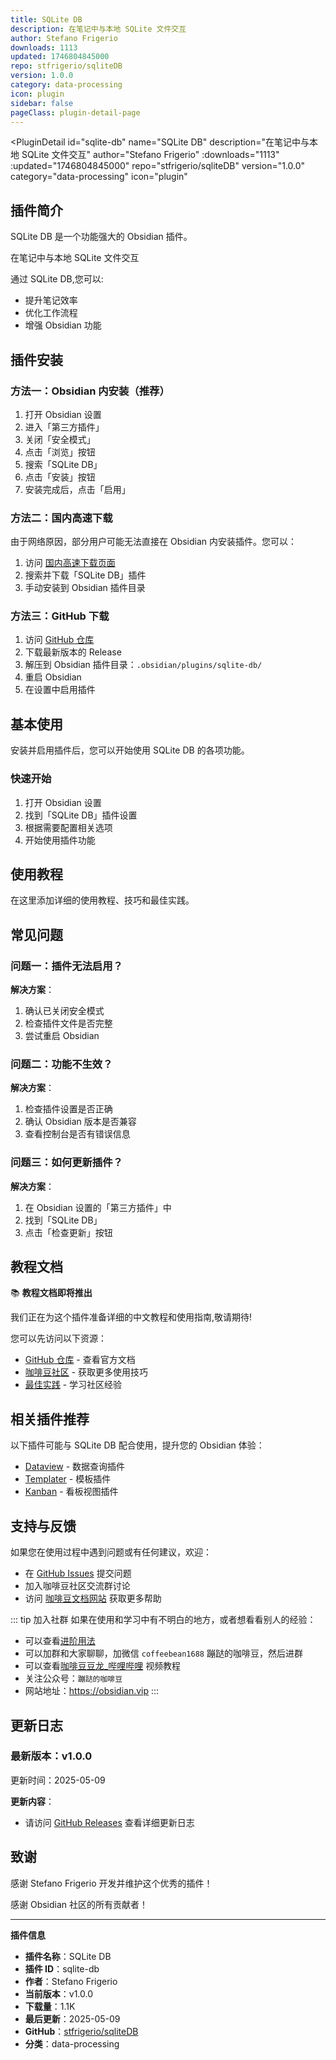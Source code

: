 ```yaml
---
title: SQLite DB
description: 在笔记中与本地 SQLite 文件交互
author: Stefano Frigerio
downloads: 1113
updated: 1746804845000
repo: stfrigerio/sqliteDB
version: 1.0.0
category: data-processing
icon: plugin
sidebar: false
pageClass: plugin-detail-page
---
```


<PluginDetail
  id="sqlite-db"
  name="SQLite DB"
  description="在笔记中与本地 SQLite 文件交互"
  author="Stefano Frigerio"
  :downloads="1113"
  :updated="1746804845000"
  repo="stfrigerio/sqliteDB"
  version="1.0.0"
  category="data-processing"
  icon="plugin"
>

<!-- AUTO_GENERATED_START -->
## 插件简介

SQLite DB 是一个功能强大的 Obsidian 插件。

在笔记中与本地 SQLite 文件交互

通过 SQLite DB,您可以:

- 提升笔记效率
- 优化工作流程
- 增强 Obsidian 功能

<!-- AUTO_GENERATED_END -->

<!-- AUTO_GENERATED_START -->
## 插件安装

### 方法一：Obsidian 内安装（推荐）

1. 打开 Obsidian 设置
2. 进入「第三方插件」
3. 关闭「安全模式」
4. 点击「浏览」按钮
5. 搜索「SQLite DB」
6. 点击「安装」按钮
7. 安装完成后，点击「启用」

### 方法二：国内高速下载

由于网络原因，部分用户可能无法直接在 Obsidian 内安装插件。您可以：

1. 访问 [国内高速下载页面](/zh/documentation/obsidian-plugins-download.html)
2. 搜索并下载「SQLite DB」插件
3. 手动安装到 Obsidian 插件目录

### 方法三：GitHub 下载

1. 访问 [GitHub 仓库](https://github.com/stfrigerio/sqliteDB)
2. 下载最新版本的 Release
3. 解压到 Obsidian 插件目录：`.obsidian/plugins/sqlite-db/`
4. 重启 Obsidian
5. 在设置中启用插件

## 基本使用

安装并启用插件后，您可以开始使用 SQLite DB 的各项功能。

### 快速开始

1. 打开 Obsidian 设置
2. 找到「SQLite DB」插件设置
3. 根据需要配置相关选项
4. 开始使用插件功能

<!-- AUTO_GENERATED_END -->

<!-- CUSTOM_CONTENT_START:tutorial -->
## 使用教程

在这里添加详细的使用教程、技巧和最佳实践。

<!-- CUSTOM_CONTENT_END:tutorial -->

<!-- SHARED_CONTENT_START -->
## 常见问题

### 问题一：插件无法启用？

**解决方案**：
1. 确认已关闭安全模式
2. 检查插件文件是否完整
3. 尝试重启 Obsidian

### 问题二：功能不生效？

**解决方案**：
1. 检查插件设置是否正确
2. 确认 Obsidian 版本是否兼容
3. 查看控制台是否有错误信息

### 问题三：如何更新插件？

**解决方案**：
1. 在 Obsidian 设置的「第三方插件」中
2. 找到「SQLite DB」
3. 点击「检查更新」按钮

## 教程文档

📚 **教程文档即将推出**

我们正在为这个插件准备详细的中文教程和使用指南,敬请期待!

您可以先访问以下资源：
- [GitHub 仓库](https://github.com/stfrigerio/sqliteDB) - 查看官方文档
- [咖啡豆社区](/zh/bases/) - 获取更多使用技巧
- [最佳实践](/zh/best-practices/) - 学习社区经验

## 相关插件推荐

以下插件可能与 SQLite DB 配合使用，提升您的 Obsidian 体验：

- [Dataview](/zh/plugins/dataview.html) - 数据查询插件
- [Templater](/zh/plugins/templater-obsidian.html) - 模板插件
- [Kanban](/zh/plugins/obsidian-kanban.html) - 看板视图插件

## 支持与反馈

如果您在使用过程中遇到问题或有任何建议，欢迎：

- 在 [GitHub Issues](https://github.com/stfrigerio/sqliteDB/issues) 提交问题
- 加入咖啡豆社区交流群讨论
- 访问 [咖啡豆文档网站](https://obsidian.vip) 获取更多帮助

::: tip 加入社群
如果在使用和学习中有不明白的地方，或者想看看别人的经验：
- 可以查看[进阶用法](/zh/advanced)
- 可以加群和大家聊聊，加微信 `coffeebean1688` 蹦跶的咖啡豆，然后进群
- 可以查看[咖啡豆豆龙_哔哩哔哩](https://space.bilibili.com/618777356) 视频教程
- 关注公众号：`蹦跶的咖啡豆`
- 网站地址：https://obsidian.vip
:::
<!-- SHARED_CONTENT_END -->

<!-- AUTO_GENERATED_START -->
## 更新日志

### 最新版本：v1.0.0

更新时间：2025-05-09

**更新内容**：
- 请访问 [GitHub Releases](https://github.com/stfrigerio/sqliteDB/releases) 查看详细更新日志

## 致谢

感谢 Stefano Frigerio 开发并维护这个优秀的插件！

感谢 Obsidian 社区的所有贡献者！

---

**插件信息**
- **插件名称**：SQLite DB
- **插件 ID**：sqlite-db
- **作者**：Stefano Frigerio
- **当前版本**：v1.0.0
- **下载量**：1.1K
- **最后更新**：2025-05-09
- **GitHub**：[stfrigerio/sqliteDB](https://github.com/stfrigerio/sqliteDB)
- **分类**：data-processing
<!-- AUTO_GENERATED_END -->

</PluginDetail>

